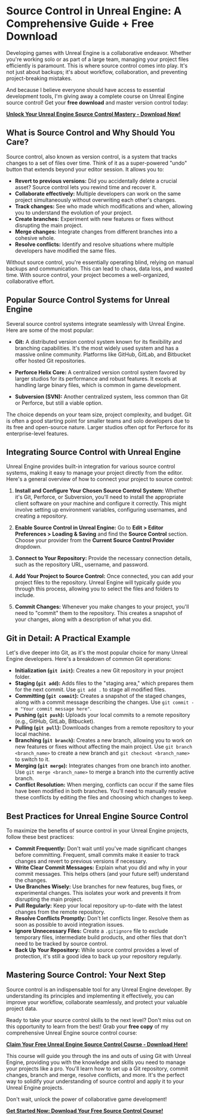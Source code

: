 # Source Control in Unreal Engine: A Comprehensive Guide + Free Download

Developing games with Unreal Engine is a collaborative endeavor. Whether you're working solo or as part of a large team, managing your project files efficiently is paramount. This is where source control comes into play. It's not just about backups; it's about workflow, collaboration, and preventing project-breaking mistakes.

And because I believe everyone should have access to essential development tools, I'm giving away a complete course on Unreal Engine source control! Get your **free download** and master version control today:

[**Unlock Your Unreal Engine Source Control Mastery - Download Now!**](https://udemywork.com/source-control-unreal-engine)

## What is Source Control and Why Should You Care?

Source control, also known as version control, is a system that tracks changes to a set of files over time. Think of it as a super-powered "undo" button that extends beyond your editor session. It allows you to:

*   **Revert to previous versions:** Did you accidentally delete a crucial asset? Source control lets you rewind time and recover it.
*   **Collaborate effectively:** Multiple developers can work on the same project simultaneously without overwriting each other's changes.
*   **Track changes:** See who made which modifications and when, allowing you to understand the evolution of your project.
*   **Create branches:** Experiment with new features or fixes without disrupting the main project.
*   **Merge changes:** Integrate changes from different branches into a cohesive whole.
*   **Resolve conflicts:** Identify and resolve situations where multiple developers have modified the same files.

Without source control, you're essentially operating blind, relying on manual backups and communication. This can lead to chaos, data loss, and wasted time. With source control, your project becomes a well-organized, collaborative effort.

## Popular Source Control Systems for Unreal Engine

Several source control systems integrate seamlessly with Unreal Engine. Here are some of the most popular:

*   **Git:** A distributed version control system known for its flexibility and branching capabilities. It's the most widely used system and has a massive online community. Platforms like GitHub, GitLab, and Bitbucket offer hosted Git repositories.

*   **Perforce Helix Core:** A centralized version control system favored by larger studios for its performance and robust features. It excels at handling large binary files, which is common in game development.

*   **Subversion (SVN):** Another centralized system, less common than Git or Perforce, but still a viable option.

The choice depends on your team size, project complexity, and budget. Git is often a good starting point for smaller teams and solo developers due to its free and open-source nature. Larger studios often opt for Perforce for its enterprise-level features.

## Integrating Source Control with Unreal Engine

Unreal Engine provides built-in integration for various source control systems, making it easy to manage your project directly from the editor. Here's a general overview of how to connect your project to source control:

1.  **Install and Configure Your Chosen Source Control System:** Whether it's Git, Perforce, or Subversion, you'll need to install the appropriate client software on your machine and configure it correctly. This might involve setting up environment variables, configuring usernames, and creating a repository.

2.  **Enable Source Control in Unreal Engine:** Go to **Edit > Editor Preferences > Loading & Saving** and find the **Source Control** section. Choose your provider from the **Current Source Control Provider** dropdown.

3.  **Connect to Your Repository:** Provide the necessary connection details, such as the repository URL, username, and password.

4.  **Add Your Project to Source Control:** Once connected, you can add your project files to the repository. Unreal Engine will typically guide you through this process, allowing you to select the files and folders to include.

5.  **Commit Changes:** Whenever you make changes to your project, you'll need to "commit" them to the repository. This creates a snapshot of your changes, along with a description of what you did.

## Git in Detail: A Practical Example

Let's dive deeper into Git, as it's the most popular choice for many Unreal Engine developers. Here's a breakdown of common Git operations:

*   **Initialization (`git init`):** Creates a new Git repository in your project folder.
*   **Staging (`git add`):** Adds files to the "staging area," which prepares them for the next commit. Use `git add .` to stage all modified files.
*   **Committing (`git commit`):** Creates a snapshot of the staged changes, along with a commit message describing the changes. Use `git commit -m "Your commit message here"`.
*   **Pushing (`git push`):** Uploads your local commits to a remote repository (e.g., GitHub, GitLab, Bitbucket).
*   **Pulling (`git pull`):** Downloads changes from a remote repository to your local machine.
*   **Branching (`git branch`):** Creates a new branch, allowing you to work on new features or fixes without affecting the main project. Use `git branch <branch_name>` to create a new branch and `git checkout <branch_name>` to switch to it.
*   **Merging (`git merge`):** Integrates changes from one branch into another. Use `git merge <branch_name>` to merge a branch into the currently active branch.
*   **Conflict Resolution:** When merging, conflicts can occur if the same files have been modified in both branches. You'll need to manually resolve these conflicts by editing the files and choosing which changes to keep.

## Best Practices for Unreal Engine Source Control

To maximize the benefits of source control in your Unreal Engine projects, follow these best practices:

*   **Commit Frequently:** Don't wait until you've made significant changes before committing. Frequent, small commits make it easier to track changes and revert to previous versions if necessary.
*   **Write Clear Commit Messages:** Explain what you did and why in your commit messages. This helps others (and your future self) understand the changes.
*   **Use Branches Wisely:** Use branches for new features, bug fixes, or experimental changes. This isolates your work and prevents it from disrupting the main project.
*   **Pull Regularly:** Keep your local repository up-to-date with the latest changes from the remote repository.
*   **Resolve Conflicts Promptly:** Don't let conflicts linger. Resolve them as soon as possible to avoid integration issues.
*   **Ignore Unnecessary Files:** Create a `.gitignore` file to exclude temporary files, intermediate build products, and other files that don't need to be tracked by source control.
*   **Back Up Your Repository:** While source control provides a level of protection, it's still a good idea to back up your repository regularly.

## Mastering Source Control: Your Next Step

Source control is an indispensable tool for any Unreal Engine developer. By understanding its principles and implementing it effectively, you can improve your workflow, collaborate seamlessly, and protect your valuable project data.

Ready to take your source control skills to the next level? Don't miss out on this opportunity to learn from the best! Grab your **free copy** of my comprehensive Unreal Engine source control course:

[**Claim Your Free Unreal Engine Source Control Course - Download Here!**](https://udemywork.com/source-control-unreal-engine)

This course will guide you through the ins and outs of using Git with Unreal Engine, providing you with the knowledge and skills you need to manage your projects like a pro. You'll learn how to set up a Git repository, commit changes, branch and merge, resolve conflicts, and more. It's the perfect way to solidify your understanding of source control and apply it to your Unreal Engine projects.

Don't wait, unlock the power of collaborative game development!

[**Get Started Now: Download Your Free Source Control Course!**](https://udemywork.com/source-control-unreal-engine)
